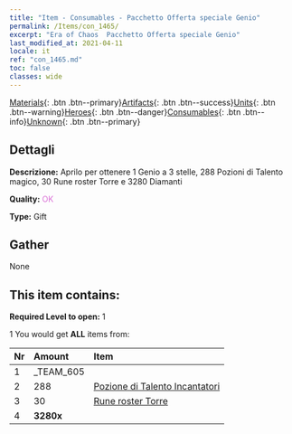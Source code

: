 ```yaml
---
title: "Item - Consumables - Pacchetto Offerta speciale Genio"
permalink: /Items/con_1465/
excerpt: "Era of Chaos  Pacchetto Offerta speciale Genio"
last_modified_at: 2021-04-11
locale: it
ref: "con_1465.md"
toc: false
classes: wide
---
```

 [Materials](/it/Items/){: .btn .btn--primary}[Artifacts](/it/Items/Artifacts/){: .btn .btn--success}[Units](/it/Items/Units/){: .btn .btn--warning}[Heroes](/it/Items/Heroes/){: .btn .btn--danger}[Consumables](/it/Items/Consumables/){: .btn .btn--info}[Unknown](/it/Items/Unknown/){: .btn .btn--primary}

## Dettagli
 **Descrizione:** Aprilo per ottenere 1 Genio a 3 stelle, 288 Pozioni di Talento magico, 30 Rune roster Torre e 3280 Diamanti

 **Quality:** <span style="color: #DA70D6">OK</span>

 **Type:** Gift

## Gather

  None

## This item contains:

 **Required Level to open:** 1

 1 You would get **ALL** items  from:

  | Nr | Amount |     Item    |
  |:---|:-------|:------------|
  | 1 | _TEAM_605 | 
  | 2 | 288 | [Pozione di Talento Incantatori](/it/Items/con_790/) | 
  | 3 | 30 | [Rune roster Torre](/it/Items/con_785/) | 
  | 4 |  **3280x** | <i class="fas fa-gem"/> |  | 
